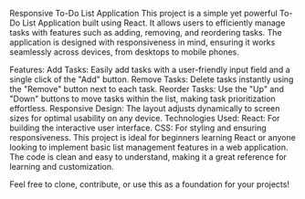 Responsive To-Do List Application
This project is a simple yet powerful To-Do List Application built using React. It allows users to efficiently manage tasks with features such as adding, removing, and reordering tasks. The application is designed with responsiveness in mind, ensuring it works seamlessly across devices, from desktops to mobile phones.

Features:
Add Tasks: Easily add tasks with a user-friendly input field and a single click of the "Add" button.
Remove Tasks: Delete tasks instantly using the "Remove" button next to each task.
Reorder Tasks: Use the "Up" and "Down" buttons to move tasks within the list, making task prioritization effortless.
Responsive Design: The layout adjusts dynamically to screen sizes for optimal usability on any device.
Technologies Used:
React: For building the interactive user interface.
CSS: For styling and ensuring responsiveness.
This project is ideal for beginners learning React or anyone looking to implement basic list management features in a web application. The code is clean and easy to understand, making it a great reference for learning and customization.

Feel free to clone, contribute, or use this as a foundation for your projects!
